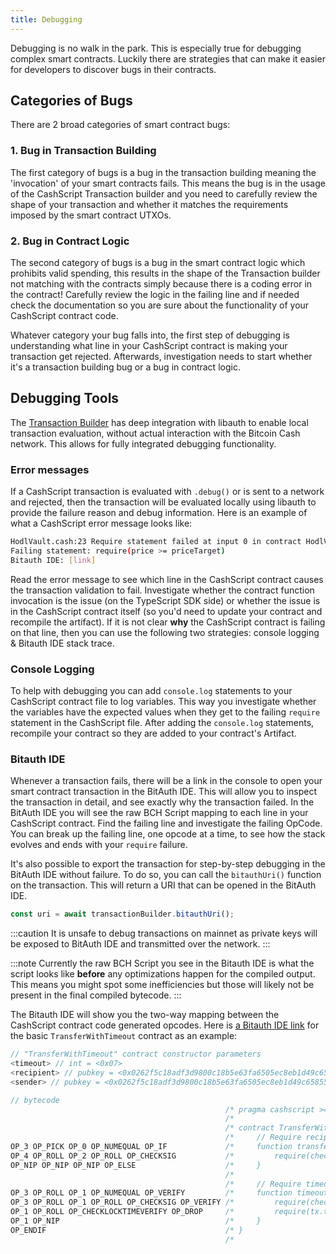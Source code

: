 ```yaml
---
title: Debugging
---
```


Debugging is no walk in the park. This is especially true for debugging complex smart contracts. Luckily there are strategies that can make it easier for developers to discover bugs in their contracts.

## Categories of Bugs

There are 2 broad categories of smart contract bugs:

### 1. Bug in Transaction Building

The first category of bugs is a bug in the transaction building meaning the 'invocation' of your smart contracts fails. This means the bug is in the usage of the CashScript Transaction builder and you need to carefully review the shape of your transaction and whether it matches the requirements imposed by the smart contract UTXOs.

### 2. Bug in Contract Logic

The second category of bugs is a bug in the smart contract logic which prohibits valid spending, this results in the shape of the Transaction builder not matching with the contracts simply because there is a coding error in the contract! Carefully review the logic in the failing line and if needed check the documentation so you are sure about the functionality of your CashScript contract code.

Whatever category your bug falls into, the first step of debugging is understanding what line in your CashScript contract is making your transaction get rejected. Afterwards, investigation needs to start whether it's a transaction building bug or a bug in contract logic.

## Debugging Tools

The [Transaction Builder](/docs/sdk/transaction-builder) has deep integration with libauth to enable local transaction evaluation, without actual interaction with the Bitcoin Cash network. This allows for fully integrated debugging functionality.

### Error messages

If a CashScript transaction is evaluated with `.debug()` or is sent to a network and rejected, then the transaction will be evaluated locally using libauth to provide the failure reason and debug information. Here is an example of what a CashScript error message looks like:

```bash
HodlVault.cash:23 Require statement failed at input 0 in contract HodlVault.cash at line 23.
Failing statement: require(price >= priceTarget)
Bitauth IDE: [link]
```

Read the error message to see which line in the CashScript contract causes the transaction validation to fail. Investigate whether the contract function invocation is the issue (on the TypeScript SDK side) or whether the issue is in the CashScript contract itself (so you'd need to update your contract and recompile the artifact). If it is not clear **why** the CashScript contract is failing on that line, then you can use the following two strategies: console logging & Bitauth IDE stack trace.

### Console Logging

To help with debugging you can add `console.log` statements to your CashScript contract file to log variables. This way you investigate whether the variables have the expected values when they get to the failing `require` statement in the CashScript file. After adding the `console.log` statements, recompile your contract so they are added to your contract's Artifact.

### Bitauth IDE

Whenever a transaction fails, there will be a link in the console to open your smart contract transaction in the BitAuth IDE. This will allow you to inspect the transaction in detail, and see exactly why the transaction failed. In the BitAuth IDE you will see the raw BCH Script mapping to each line in your CashScript contract. Find the failing line and investigate the failing OpCode. You can break up the failing line, one opcode at a time, to see how the stack evolves and ends with your `require` failure.

It's also possible to export the transaction for step-by-step debugging in the BitAuth IDE without failure. To do so, you can call the `bitauthUri()` function on the transaction. This will return a URI that can be opened in the BitAuth IDE.

```ts
const uri = await transactionBuilder.bitauthUri();
```

:::caution
It is unsafe to debug transactions on mainnet as private keys will be exposed to BitAuth IDE and transmitted over the network.
:::

:::note
Currently the raw BCH Script you see in the Bitauth IDE is what the script looks like **before** any optimizations happen for the compiled output. This means you might spot some inefficiencies but those will likely not be present in the final compiled bytecode.
:::

The Bitauth IDE will show you the two-way mapping between the CashScript contract code generated opcodes. Here is [a Bitauth IDE link][BitauthIDE] for the basic `TransferWithTimeout` contract as an example:

```js
// "TransferWithTimeout" contract constructor parameters
<timeout> // int = <0x07>
<recipient> // pubkey = <0x0262f5c18adf3d9800c18b5e63fa6505ec8eb1d49c65855d62aea698425a39966e>
<sender> // pubkey = <0x0262f5c18adf3d9800c18b5e63fa6505ec8eb1d49c65855d62aea698425a39966e>

// bytecode
                                                /* pragma cashscript >= 0.10.0;                                                  */
                                                /*                                                                              */
                                                /* contract TransferWithTimeout(pubkey sender, pubkey recipient, int timeout) { */
                                                /*     // Require recipient's signature to match                                */
OP_3 OP_PICK OP_0 OP_NUMEQUAL OP_IF             /*     function transfer(sig recipientSig) {                                    */
OP_4 OP_ROLL OP_2 OP_ROLL OP_CHECKSIG           /*         require(checkSig(recipientSig, recipient));                          */
OP_NIP OP_NIP OP_NIP OP_ELSE                    /*     }                                                                        */
                                                /*                                                                              */
                                                /*     // Require timeout time to be reached and sender's signature to match    */
OP_3 OP_ROLL OP_1 OP_NUMEQUAL OP_VERIFY         /*     function timeout(sig senderSig) {                                        */
OP_3 OP_ROLL OP_1 OP_ROLL OP_CHECKSIG OP_VERIFY /*         require(checkSig(senderSig, sender));                                */
OP_1 OP_ROLL OP_CHECKLOCKTIMEVERIFY OP_DROP     /*         require(tx.time >= timeout);                                         */
OP_1 OP_NIP                                     /*     }                                                                        */
OP_ENDIF                                        /* }                                                                            */
                                                /*
```

[BitauthIDE]: https://ide.bitauth.com/import-template/eJzVWG1v2zYQ_isCMWBJ4drUG21lbYAmcRsjaZIl6YqhDgyKomItNuVRVJbA8H_fUe9-qeF06Yfxg0WRvLvnjs9RR8_RLwkb8ylFB2is1Cw56HSigLf9SNFUjdssnnZ0hwsVMaqiWLxVfDqbUMXfPuJ2Ltv-K4kFaqGAJ0xGM70K1A2ms1gqHhihjKcGo8k4n4WFgk45rLiVVCQhl18jNb6NpjxO9WSSznJBdPANHR2fjixs2SPsorsWeuQyybTjFtKQVMQTdDBHMypBpYJZ_baM4zgWSlKmDCZ55oFBBYBKBcteGqIVsKWxXFei0Uxi9gAjqdCdUfamQVEZUX-SI5GcRbMIsI2S6H4dzLBecBPdD1Ft3ojDGtQQqSI2Q1TDaorCqHqe6dEz_owWAJOLgMtNFvOZVVtqHCUGK2JT2yjUVNq_0smEqxOqqDZSIdjq2Y6mamXfsaYKTmywVUztaElV5Npopwz7KALfn9bN3WT9eneyZYaKDf7EWap4bWhF00Z70Bqkmi-xKaNykvCMbfyRTlJItFGpVZOtMJQLVeyEkU5niTWbCD4U75boqdNXxFLqvqAqlbwNOEcQqVmqkkMDVMLMUAwF9Fa8j0QVZ1C77HcmGQllvDfe4cOhqFIG3MpzCCJQ-qufkbi_zQM1s5KxbdUB3ejlhnMDHGZVnsciUTJlKpbLzhc0WIL3hLuHzbhkk7PUf-DPxbxFrNBlZo8GoR14PYyh77uc2CElLnY563HfDByPEbfnugGxKKfE6zmWS23PI4Rr_Xla_Rzl2fb4z4qzOOBDYbywdd4YM0nvp7RxRhuH7w3c7rXxby_VZhhvOj-E4VXbD2KoKLSBYXvFvuU72Sq3sSJOK6NUQbF9Y_5f4gD7ec3_TiPJa_2_JkaVpvrsmVLFxrvE4fJqZBvwczU4PtNPrH8uvnzu__7lw7nuDz5uwlDle3mm7IF5o_kJ0k7u0AoMjjZ1fXmembSaL8en_eOzm8GndQy6yTwQe1BpsAewuteE0KoB7e9v4WqB4WJwZaw9-uc3_U0yBYbFLj7u0v7HeZE9ak4WJM-emoq-pimFDQqy0irPkO_ytcnJkgLmKif_6F8PPv65iqHmZJGTmpK5ud35uBXDGidrLNs4WWFoFXC2snEJw7rZ88vjs9vB535hF4ZPri-vmnFoYlBP7Wwf4MQuD5_dD-0mBp0Ou7SfkRc6DS9OVg6i7RhezX6J4aUyr5-bKK8MuYALRZzVhuslIAwWpVG_mFu7eH0QUJhSuKRxo5DXKfPPmOtE1AVy8Y3Pq9e8RNQ1Z1tr0iUq2CjLCd0vbxboNeoVtHSJeC2V1U1BK-yi9ZIeYV1zslRKsHukq8pTHt2PQcJaHtZfe3Rgds1e1_QcDLPwlc_vmDJ6hHCfFa8rFz3EnYAwSrnjmbbj-TYLzSBgVkg8jK0uDT3sU9-1AuZzjwQMRm2XEmb1HOLTrk1Qdi_IPra02upI6EocLgNzpKvyGEqMQe6Q2apGbmuZU6jgAItHHdMnNMDEcmyn1w2xF1oEguoHDrFcn1gcez4Ofdt1Qs58gu3ANonjEerYZtDTFTccL1wwfpFOfb35juXBdBd-y2IeivajiiXfUDKJFbpb3OWVvcrCaGGX2FaOtPRjTXS-0FfoScpvqIoT4Cc4hzFetHZb27U9Z9H8a8DSSRSnkvHLbWZLxGsKe8TrLu5gN_4FON-z9w==
